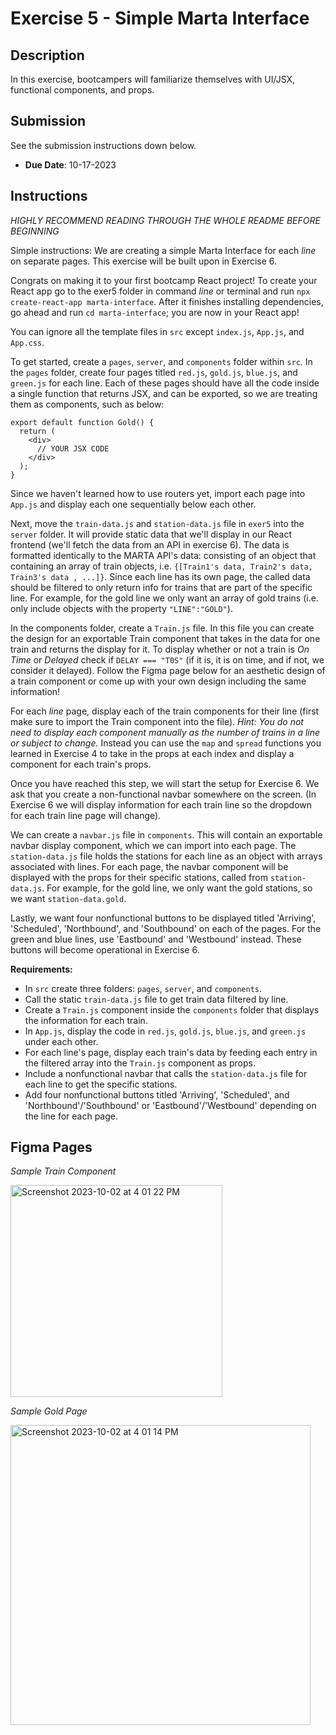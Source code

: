 # Exercise 5 - Simple Marta Interface

## Description
In this exercise, bootcampers will familiarize themselves with UI/JSX, functional components, and props.

## Submission
See the submission instructions down below. 
- **Due Date**: 10-17-2023

## Instructions
*HIGHLY RECOMMEND READING THROUGH THE WHOLE README BEFORE BEGINNING*

Simple instructions: We are creating a simple Marta Interface for each *line* on separate pages. This exercise will be built upon in Exercise 6.

Congrats on making it to your first bootcamp React project!
To create your React app go to the exer5 folder in command *line* or terminal and run `npx create-react-app marta-interface`. After it finishes installing dependencies, go ahead and run `cd marta-interface`; you are now in your React app!

You can ignore all the template files in `src` except `index.js`, `App.js`, and `App.css`.

To get started, create a `pages`, `server`, and `components` folder within `src`. In the `pages` folder, create four pages titled `red.js`, `gold.js`, `blue.js`, and `green.js` for each line. Each of these pages should have all the code inside a single function that returns JSX, and can be exported, so we are treating them as components, such as below:

```
export default function Gold() {
  return (
    <div>
      // YOUR JSX CODE
    </div>
  );
}
```

Since we haven't learned how to use routers yet, import each page into `App.js` and display each one sequentially below each other.

Next, move the `train-data.js` and `station-data.js` file in `exer5` into the `server` folder. It will provide static data that we'll display in our React frontend (we'll fetch the data from an API in exercise 6). The data is formatted identically to the MARTA API's data: consisting of an object that containing an array of train objects, i.e. `{[Train1's data, Train2's data, Train3's data , ...]}`. Since each line has its own page, the called data should be filtered to only return info for trains that are part of the specific line. For example, for the gold line we only want an array of gold trains (i.e. only include objects with the property `"LINE":"GOLD"`).

In the components folder, create a `Train.js` file. In this file you can create the design for an exportable Train component that takes in the data for one train and returns the display for it. To display whether or not a train is *On Time* or *Delayed* check if `DELAY === "T0S"` (if it is, it is on time, and if not, we consider it delayed). Follow the Figma page below for an aesthetic design of a train component or come up with your own design including the same information!

For each *line* page, display each of the train components for their line (first make sure to import the Train component into the file). *Hint: You do not need to display each component manually as the number of trains in a line or subject to change.* Instead you can use the `map` and `spread` functions you learned in Exercise 4 to take in the props at each index and display a component for each train's props.

Once you have reached this step, we will start the setup for Exercise 6. We ask that you create a non-functional navbar somewhere on the screen. (In Exercise 6 we will display information for each train line so the dropdown for each train line page will change).

We can create a `navbar.js` file in `components`. This will contain an exportable navbar display component, which we can import into each page. The `station-data.js` file holds the stations for each line as an object with arrays associated with lines. For each page, the navbar component will be displayed with the props for their specific stations, called from `station-data.js`. For example, for the gold line, we only want the gold stations, so we want `station-data.gold`.

Lastly, we want four nonfunctional buttons to be displayed titled 'Arriving', 'Scheduled', 'Northbound', and 'Southbound' on each of the pages. For the green and blue lines, use 'Eastbound' and 'Westbound' instead. These buttons will become operational in Exercise 6.

**Requirements:**
- In `src` create three folders: `pages`, `server`, and `components`.
- Call the static `train-data.js` file to get train data filtered by line.
- Create a `Train.js` component inside the `components` folder that displays the information for each train.
- In `App.js`, display the code in `red.js`, `gold.js`, `blue.js`, and `green.js` under each other.
- For each line's page, display each train's data by feeding each entry in the filtered array into the `Train.js` component as props.
- Include a nonfunctional navbar that calls the `station-data.js` file for each line to get the specific stations.
- Add four nonfunctional buttons titled 'Arriving', 'Scheduled', and 'Northbound'/'Southbound' or  'Eastbound'/'Westbound' depending on the line for each page.

## Figma Pages

*Sample Train Component*

<img width="339" alt="Screenshot 2023-10-02 at 4 01 22 PM" src="https://github.com/BoG-Dev-Bootcamp-F23/bootcamp-f23/assets/113480497/07c16887-f509-41e0-bbf2-759946143c91">

*Sample Gold Page*

<img width="480" alt="Screenshot 2023-10-02 at 4 01 14 PM" src="https://github.com/BoG-Dev-Bootcamp-F23/bootcamp-f23/assets/113480497/10278e35-c7a6-4480-94ce-9a06a39d6ecd">

